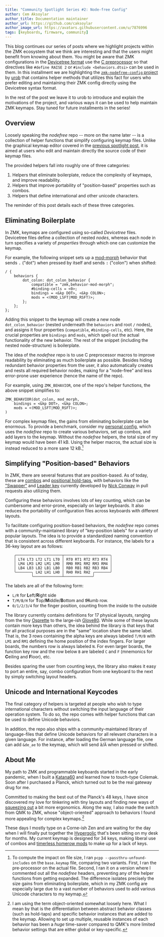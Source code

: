 ```yaml
---
title: "Community Spotlight Series #2: Node-free Config"
author: Cem Aksoylar
author_title: Documentation maintainer
author_url: https://github.com/caksoylar
author_image_url: https://avatars.githubusercontent.com/u/7876996
tags: [keyboards, firmware, community]
---
```


This blog continues our series of posts where we highlight projects within the ZMK ecosystem
that we think are interesting and that the users might benefit from knowing about them. You might
be aware that ZMK configurations in the [Devicetree format](/docs/config#devicetree-files)
use the [C preprocessor](https://en.wikipedia.org/wiki/C_preprocessor) so that directives like
`#define RAISE 2` or `#include <behaviors.dtsi>` can be used in them. In this installment we are
highlighting the [`zmk-nodefree-config` project](https://github.com/urob/zmk-nodefree-config)
by [urob](https://github.com/urob) that contains helper methods that utilizes this fact
for users who prefer editing and maintaining their ZMK config directly using the Devicetree
syntax format.

In the rest of the post we leave it to urob to introduce and explain the motivations of the
project, and various ways it can be used to help maintain ZMK keymaps. Stay tuned for future
installments in the series!

## Overview

Loosely speaking the _nodefree_ repo -- more on the name later -- is a
collection of helper functions that simplify configuring keymap files. Unlike
the graphical keymap editor covered in the [previous spotlight
post](https://zmk.dev/blog/2023/11/09/keymap-editor), it is aimed at users who
edit and maintain directly the source code of their keymap files.

The provided helpers fall into roughly one of three categories:

1. Helpers that eliminate boilerplate, reduce the complexity of keymaps, and improve readability.
2. Helpers that improve portability of "position-based" properties such as combos.
3. Helpers that define international and other unicode characters.

The reminder of this post details each of these three categories.

## Eliminating Boilerplate

In ZMK, keymaps are configured using so-called _Devicetree_ files. Devicetree files
define a collection of nested _nodes_, whereas each node in turn specifies a variety of
_properties_ through which one can customize the keymap.

For example, the following snippet sets up a
[mod-morph](https://zmk.dev/docs/keymaps/behaviors/mod-morph) behavior that sends <kbd>.</kbd>
("dot") when pressed by itself and sends <kbd>:</kbd> ("colon") when shifted:

```dts {6-7} showLineNumbers
/ {
    behaviors {
        dot_colon: dot_colon_behavior {
            compatible = "zmk,behavior-mod-morph";
            #binding-cells = <0>;
            bindings = <&kp DOT>, <&kp COLON>;
            mods = <(MOD_LSFT|MOD_RSFT)>;
        };
    };
};
```

Adding this snippet to the keymap will create a new node `dot_colon_behavior`
(nested underneath the `behaviors` and root `/` nodes), and assigns it four
properties (`compatible`, `#binding-cells`, etc). Here, the crucial properties are `bindings`
and `mods`, which spell out the actual functionality of the new behavior. The rest
of the snippet (including the nested node-structure) is boilerplate.

The idea of the _nodefree_ repo is to use C preprocessor macros to improve
readability by eliminating as much boilerplate as possible. Besides hiding
redundant behavior properties from the user, it also automatically creates and
nests all required behavior nodes, making for a "node-free" and less
error-prone user experience (hence the name of the repo).

For example, using `ZMK_BEHAVIOR`, one of the repo's helper functions, the
above snippet simplifies to:

```dts showLineNumbers
ZMK_BEHAVIOR(dot_colon, mod_morph,
    bindings = <&kp DOT>, <&kp COLON>;
    mods = <(MOD_LSFT|MOD_RSFT)>;
)
```

For complex keymap files, the gains from eliminating boilerplate can be
enormous. To provide a benchmark, consider my [personal
config](https://github.com/urob/zmk-config), which uses the _nodefree_ repo to
create various behaviors, set up combos, and add layers to the keymap. Without
the _nodefree_ helpers, the total size of my keymap would have been 41 kB. Using
the helper macros, the actual size is instead reduced to a more sane 12 kB.[^1]

[^1]:
    To compute the impact on file size, I ran `pcpp
--passthru-unfound-includes` on the `base.keymap` file, comparing two
    variants. First, I ran the pre-processor on the actual file. Second, I ran
    it on a version where I commented out all the _nodefree_ headers,
    preventing any of the helper functions from getting expanded. The
    difference isolates precisely the size gains from eliminating boilerplate,
    which in my ZMK config are especially large due to a vast number of
    behaviors used to add various Unicode characters to my keymap.

## Simplifying "Position-based" Behaviors

In ZMK, there are several features that are position-based. As of today, these
are [combos](/docs/keymaps/combos) and [positional
hold-taps](/docs/keymaps/behaviors/hold-tap#positional-hold-tap-and-hold-trigger-key-positions),
with behaviors like the ["Swapper"](https://github.com/zmkfirmware/zmk/pull/1366) and [Leader
key](https://github.com/zmkfirmware/zmk/pull/1380) currently
developed by [Nick Conway](https://github.com/nickconway) in pull requests also utilizing them.

Configuring these behaviors involves lots of key counting, which can be
cumbersome and error-prone, especially on larger keyboards. It also reduces the
portability of configuration files across keyboards with different layouts.

To facilitate configuring position-based behaviors, the _nodefree_ repo comes
with a community-maintained library of "key-position labels" for a variety of
popular layouts. The idea is to provide a standardized naming convention that
is consistent across different keyboards. For instance, the labels for a 36-key
layout are as follows:

```
    ╭─────────────────────┬─────────────────────╮
    │ LT4 LT3 LT2 LT1 LT0 │ RT0 RT1 RT2 RT3 RT4 │
    │ LM4 LM3 LM2 LM1 LM0 │ RM0 RM1 RM2 RM3 RM4 │
    │ LB4 LB3 LB2 LB1 LB0 │ RB0 RB1 RB2 RB3 RB4 │
    ╰───────╮ LH2 LH1 LH0 │ RH0 RH1 RH2 ╭───────╯
            ╰─────────────┴─────────────╯
```

The labels are all of the following form:

- `L/R` for **L**eft/**R**ight side
- `T/M/B/H` for **T**op/**M**iddle/**B**ottom and t**H**umb row.
- `0/1/2/3/4` for the finger position, counting from the inside to the outside

The library currently contains definitions for 17 physical
layouts, ranging from the tiny [Osprette](https://github.com/smores56/osprette) to the large-ish
[Glove80](https://www.moergo.com/collections/glove80-keyboards).
While some of these layouts contain more keys than others, the idea behind the
library is that keys that for all practical purposes are in the "same" location
share the same label. That is, the 3 rows containing the alpha keys are
always labeled `T/M/B` with `LM1` and `RM1` defining the home position of
the index fingers. For larger boards, the numbers row is always labeled
`N`. For even larger boards, the function key row and the row below `B` are
labeled `C` and `F` (mnemonics for **C**eiling and **F**loor), etc.

Besides sparing the user from counting keys, the library also makes it easy to
port an entire, say, combo configuration from one keyboard to the next by simply
switching layout headers.

## Unicode and International Keycodes

The final category of helpers is targeted at people who wish to type international characters
without switching the input language of their operation system. To do so, the repo comes with
helper functions that can be used to define Unicode behaviors.

In addition, the repo also ships with a community-maintained library of
language-files that define Unicode behaviors for all relevant characters in a
given language. For instance, after loading the German language file, one can
add `&de_ae` to the keymap, which will send <kbd>ä</kbd>/<kbd>Ä</kbd> when pressed or shifted.

## About Me

My path to ZMK and programmable keyboards started in the early pandemic, when I
built a [Katana60](https://geekhack.org/index.php?topic=88719.0) and learned
how to touch-type Colemak. Soon after I purchased a Planck, which turned out
to be the real gateway drug for me.

Committed to making the best out of the Planck's 48 keys, I have since
discovered my love for tinkering with tiny layouts and finding new ways of
[squeezing out](https://xkcd.com/2583/) a bit more ergonomics. Along the way, I
also made the switch from QMK to ZMK, whose "object-oriented" approach to
behaviors I found more appealing for complex keymaps.[^2]

[^2]:
    I am using the term object-oriented somewhat loosely here. What I mean by
    that is the differentiation between abstract behavior classes (such as
    hold-taps) and specific behavior instances that are added to the keymap.
    Allowing to set up multiple, reusable instances of each behavior has been a
    _huge_ time-saver compared to QMK's more limited behavior settings that are
    either global or key-specific.

These days I mostly type on a Corne-ish Zen and are waiting for the day when I
will finally put together the
[Hypergolic](https://github.com/davidphilipbarr/hypergolic) that's been sitting
on my desk for months. My current keymap is designed for 34 keys, making
liberal use of combos and [timerless homerow
mods](https://github.com/urob/zmk-config#timeless-homerow-mods) to make up for
a lack of keys.
